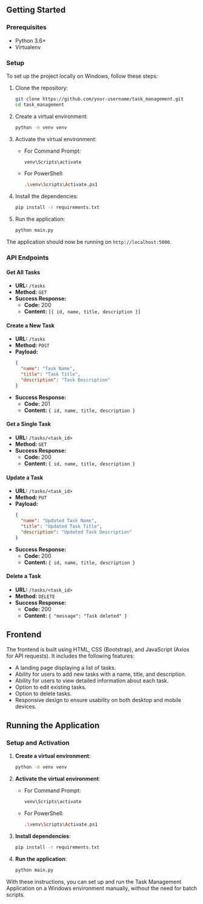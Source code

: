 ## Getting Started

### Prerequisites

- Python 3.6+
- Virtualenv

### Setup

To set up the project locally on Windows, follow these steps:

1. Clone the repository:

    ```bash
    git clone https://github.com/your-username/task_management.git
    cd task_management
    ```

2. Create a virtual environment:

    ```bash
    python -m venv venv
    ```

3. Activate the virtual environment:

    - For Command Prompt:

      ```bash
      venv\Scripts\activate
      ```

    - For PowerShell:

      ```bash
      .\venv\Scripts\Activate.ps1
      ```

4. Install the dependencies:

    ```bash
    pip install -r requirements.txt
    ```

5. Run the application:

    ```bash
    python main.py
    ```

The application should now be running on `http://localhost:5000`.

### API Endpoints

#### Get All Tasks

- **URL:** `/tasks`
- **Method:** `GET`
- **Success Response:**
  - **Code:** 200
  - **Content:** `[{ id, name, title, description }]`

#### Create a New Task

- **URL:** `/tasks`
- **Method:** `POST`
- **Payload:**
  ```json
  {
    "name": "Task Name",
    "title": "Task Title",
    "description": "Task Description"
  }
  ```
- **Success Response:**
  - **Code:** 201
  - **Content:** `{ id, name, title, description }`

#### Get a Single Task

- **URL:** `/tasks/<task_id>`
- **Method:** `GET`
- **Success Response:**
  - **Code:** 200
  - **Content:** `{ id, name, title, description }`

#### Update a Task

- **URL:** `/tasks/<task_id>`
- **Method:** `PUT`
- **Payload:**
  ```json
  {
    "name": "Updated Task Name",
    "title": "Updated Task Title",
    "description": "Updated Task Description"
  }
  ```
- **Success Response:**
  - **Code:** 200
  - **Content:** `{ id, name, title, description }`

#### Delete a Task

- **URL:** `/tasks/<task_id>`
- **Method:** `DELETE`
- **Success Response:**
  - **Code:** 200
  - **Content:** `{ "message": "Task deleted" }`

## Frontend

The frontend is built using HTML, CSS (Bootstrap), and JavaScript (Axios for API requests). It includes the following features:

- A landing page displaying a list of tasks.
- Ability for users to add new tasks with a name, title, and description.
- Ability for users to view detailed information about each task.
- Option to edit existing tasks.
- Option to delete tasks.
- Responsive design to ensure usability on both desktop and mobile devices.

## Running the Application

### Setup and Activation

1. **Create a virtual environment**:
   ```bash
   python -m venv venv
   ```

2. **Activate the virtual environment**:
   - For Command Prompt:
     ```bash
     venv\Scripts\activate
     ```
   - For PowerShell:
     ```bash
     .\venv\Scripts\Activate.ps1
     ```

3. **Install dependencies**:
   ```bash
   pip install -r requirements.txt
   ```

4. **Run the application**:
   ```bash
   python main.py
   ```

With these instructions, you can set up and run the Task Management Application on a Windows environment manually, without the need for batch scripts.
